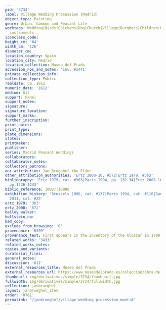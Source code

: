 ```yaml
---
pid: '3734'
label: Village Wedding Procession (Madrid)
object_type: Painting
genre: Urban, Common and Peasant Life
worktags: Wedding|Birds|Chickens|Dog|Church|Village|Burghers|Children|Peasants|Musical
  instruments
iconclass_code:
height_cm: '84'
width_cm: '126'
diameter_cm:
location_country: Spain
location_city: Madrid
location_collection: Museo del Prado
accession_nos_and_notes: 'inv. #1441'
private_collection_info:
collection_type: Public
realdate: ca. 1612
numeric_date: '1612'
medium: Oil
support: Panel
support_notes:
signature:
signature_location:
support_marks:
further_inscription:
print_notes:
print_type:
plate_dimensions:
states:
printmaker:
publisher:
series: Madrid Peasant Weddings
collaborators:
collaborator_notes:
collectors_patrons:
our_attribution: Jan Brueghel the Elder
other_attribution_authorities: 'Ertz 2008-10, #572|Ertz 1979, #363'
bibliography: 'Ertz 1979, cat. #363|Paris 1994, pp. 132-34|Ertz 2008-10, cat. #572,
  pp.1236-1243'
biblio_reference: 10087|10088
exhibition_history: 'Brussels 1980, cat. #137|Paris 1994, cat. #110|Santiago de Compostela
  2011, cat. #23'
ertz_1979: '363'
ertz_2008: '572'
bailey_walker:
hollstein_no:
bad_copy:
exclude_from_browsing: '0'
provenance: '6399'
provenance_text: First appears in the inventory of the Alcazar in 1700
related_works: '3433'
related_works_notes:
copies_and_variants:
curatorial_files:
general_notes:
discussion: '611'
external_resources_title: Museo del Prado
external_resources_url: https://www.museodelprado.es/coleccion/obra-de-arte/boda-campestre/4dc0197d-9686-4967-a13b-89fd3465ab40
thumbnail: img/derivatives/simple/3734/thumbnail.jpg
fullwidth: img/derivatives/simple/3734/fullwidth.jpg
collection: janbrueghel
layout: janbrueghel_item
order: '0761'
permalink: "/janbrueghel/village-wedding-procession-madrid"
---
```

